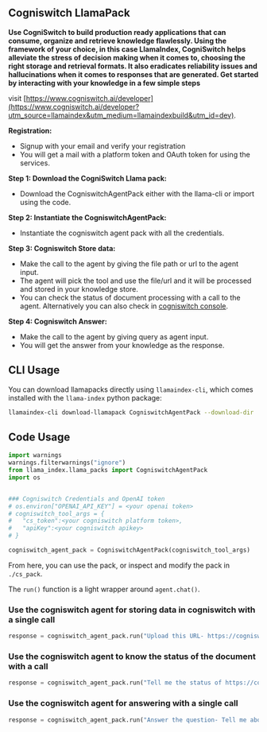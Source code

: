 ## Cogniswitch LlamaPack

**Use CogniSwitch to build production ready applications that can consume, organize and retrieve knowledge flawlessly. Using the framework of your choice, in this case LlamaIndex, CogniSwitch helps alleviate the stress of decision making when it comes to, choosing the right storage and retrieval formats. It also eradicates reliability issues and hallucinations when it comes to responses that are generated. Get started by interacting with your knowledge in a few simple steps**

visit [https://www.cogniswitch.ai/developer](https://www.cogniswitch.ai/developer?utm_source=llamaindex&utm_medium=llamaindexbuild&utm_id=dev).

**Registration:**
- Signup with your email and verify your registration
- You will get a mail with a platform token and OAuth token for using the services.


**Step 1: Download the CogniSwitch Llama pack:**
- Download the CogniswitchAgentPack either with the llama-cli or import using the code.   

**Step 2: Instantiate the CogniswitchAgentPack:**
- Instantiate the cogniswitch agent pack with all the credentials. 

**Step 3: Cogniswitch Store data:**
- Make the call to the agent by giving the file path or url to the agent input.
- The agent will pick the tool and use the file/url and it will be processed and stored in your knowledge store.
- You can check the status of document processing with a call to the agent. Alternatively you can also check in [cogniswitch console](https://console.cogniswitch.ai:8443/login?utm_source=llamaindex&utm_medium=llamaindexbuild&utm_id=dev). 

**Step 4: Cogniswitch Answer:**
- Make the call to the agent by giving query as agent input.
- You will get the answer from your knowledge as the response.

## CLI Usage

You can download llamapacks directly using `llamaindex-cli`, which comes installed with the `llama-index` python package:

```bash
llamaindex-cli download-llamapack CogniswitchAgentPack --download-dir ./cs_pack
```
## Code Usage

```python
import warnings
warnings.filterwarnings("ignore")
from llama_index.llama_packs import CogniswitchAgentPack
import os


### Cogniswitch Credentials and OpenAI token
# os.environ["OPENAI_API_KEY"] = <your openai token>
# cogniswitch_tool_args = {
#   "cs_token":<your cogniswitch platform token>, 
#   "apiKey":<your cogniswitch apikey>
# }

cogniswitch_agent_pack = CogniswitchAgentPack(cogniswitch_tool_args)
```

From here, you can use the pack, or inspect and modify the pack in `./cs_pack`.

The `run()` function is a light wrapper around `agent.chat()`.

### Use the cogniswitch agent for storing data in cogniswitch with a single call
```python
response = cogniswitch_agent_pack.run("Upload this URL- https://cogniswitch.ai/developer")
```
### Use the cogniswitch agent to know the status of the document with a call
```python
response = cogniswitch_agent_pack.run("Tell me the status of https://cogniswitch.ai/developer")
```

### Use the cogniswitch agent for answering with a single call
```python
response = cogniswitch_agent_pack.run("Answer the question- Tell me about cogniswitch")
```

